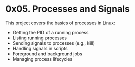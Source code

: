 # 0x05. Processes and Signals

This project covers the basics of processes in Linux:

- Getting the PID of a running process
- Listing running processes
- Sending signals to processes (e.g., kill)
- Handling signals in scripts
- Foreground and background jobs
- Managing process lifecycles
